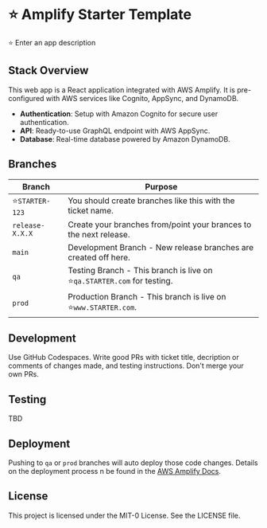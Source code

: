 # ⭐️ Amplify Starter Template

⭐️ Enter an app description

## Stack Overview

This web app is a React application integrated with AWS Amplify. It is pre-configured with AWS services like Cognito, AppSync, and DynamoDB.
- **Authentication**: Setup with Amazon Cognito for secure user authentication.
- **API**: Ready-to-use GraphQL endpoint with AWS AppSync.
- **Database**: Real-time database powered by Amazon DynamoDB.

## Branches

| Branch | Purpose |
| ------ | ------- |
| ⭐️`STARTER-123` | You should create branches like this with the ticket name. |
| `release-X.X.X` | Create your branches from/point your brances to the next release. |
| `main` | Development Branch - New release branches are created off here. |
| `qa` | Testing Branch - This branch is live on ⭐️`qa.STARTER.com` for testing. |
| `prod` | Production Branch - This branch is live on ⭐️`www.STARTER.com`. |

## Development

Use GitHub Codespaces. Write good PRs with ticket title, decription or comments of changes made, and testing instructions. Don't merge your own PRs.

## Testing

TBD

## Deployment

Pushing to `qa` or `prod` branches will auto deploy those code changes. Details on the deployment process n be found in the [AWS Amplify Docs](https://docs.amplify.aws/react/start/quickstart/#deploy-a-fullstack-app-to-aws).

## License

This project is licensed under the MIT-0 License. See the LICENSE file.
